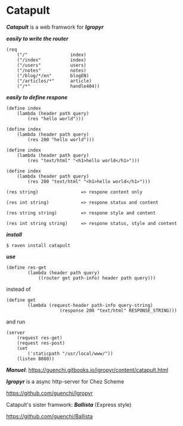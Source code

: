 # Catapult

***Catapult*** is a web framwork for ***Igropyr***


***easily to write the router***

```
(req
    ("/"                index)
    ("/index"           index)
    ("/users"           users)
    ("/notes"           notes)
    ("/blog/*/en"       blogEN)
    ("/articles/*"      article)
    ("/*"               handle404))
```

***easily to define respone***

```
(define index
    (lambda (header path query)
        (res "hello world")))

(define index
    (lambda (header path query)
        (res 200 "hello world")))

(define index
    (lambda (header path query)
        (res "text/html" "<h1>hello world</h1>")))
        
(define index
    (lambda (header path query)
        (res 200 "text/html" "<h1>hello world</h1>")))
```


```
(res string)                => respone content only

(res int string)            => respone status and content

(res string string)         => respone style and content

(res int string string)     => respone status, style and content
```

***install***

`$ raven install catapult`



***use***

```
(define res-get
        (lambda (header path query)
            ((router get path-info) header path query)))
```

instead of

```
(define get
        (lambda (request-header path-info query-string)
                    (response 200 "text/html" RESPONSE_STRING)))
```

and run

```
(server
    (request res-get)
    (request res-post)
    (set 
        ('staticpath "/usr/local/www/"))
    (listen 8080))
```

***Manuel***: https://guenchi.gitbooks.io/igropyr/content/catapult.html

***Igropyr*** is a async http-server for Chez Scheme

https://github.com/guenchi/Igropyr

Catapult's sister framwork: ***Ballista*** (Express style)

https://github.com/guenchi/Ballista
